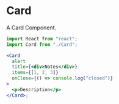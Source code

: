 # Card

A Card Component.

```jsx
import React from "react";
import Card from "./Card";

<Card
  alert
  title={<div>Notes</div>}
  items={[1, 2, 3]}
  onClose={() => console.log("closed")}
>
  <p>Description</p>
</Card>;
```
